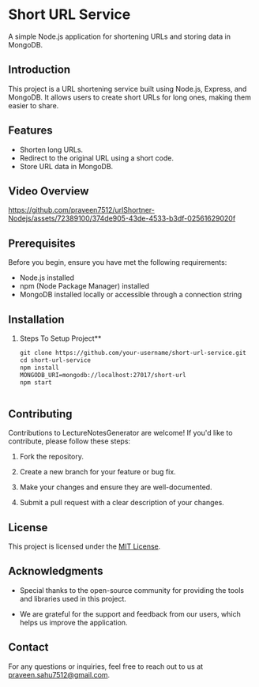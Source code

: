 # Short URL Service

A simple Node.js application for shortening URLs and storing data in MongoDB.

## Introduction

This project is a URL shortening service built using Node.js, Express, and MongoDB. It allows users to create short URLs for long ones, making them easier to share.

## Features

- Shorten long URLs.
- Redirect to the original URL using a short code.
- Store URL data in MongoDB.

 
## Video Overview



https://github.com/praveen7512/urlShortner-Nodejs/assets/72389100/374de905-43de-4533-b3df-02561629020f



## Prerequisites

Before you begin, ensure you have met the following requirements:

- Node.js installed
- npm (Node Package Manager) installed
- MongoDB installed locally or accessible through a connection string

## Installation

1. Steps To Setup Project**

   ```markdown
   git clone https://github.com/your-username/short-url-service.git
   cd short-url-service
   npm install
   MONGODB_URI=mongodb://localhost:27017/short-url
   npm start



## Contributing

Contributions to LectureNotesGenerator are welcome! If you'd like to contribute, please follow these steps:

1. Fork the repository.

2. Create a new branch for your feature or bug fix.

3. Make your changes and ensure they are well-documented.

4. Submit a pull request with a clear description of your changes.

## License

This project is licensed under the [MIT License](LICENSE).

## Acknowledgments

- Special thanks to the open-source community for providing the tools and libraries used in this project.

- We are grateful for the support and feedback from our users, which helps us improve the application.

## Contact

For any questions or inquiries, feel free to reach out to us at [praveen.sahu7512@gmail.com](mailto:praveen.sahu7512@gmail.com).






   
